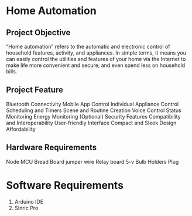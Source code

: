 # Home Automation
## Project Objective
“Home automation” refers to the automatic and electronic control of household features, activity, and appliances. In simple terms, it means you can easily control the utilities and features of your home via the Internet to make life more convenient and secure, and even spend less on household bills.
## Project Feature
Bluetooth Connectivity
Mobile App Control
Individual Appliance Control
Scheduling and Timers
Scene and Routine Creation
Voice Control
Status Monitoring
Energy Monitoring (Optional)
Security Features
Compatibility and Interoperability
User-friendly Interface
Compact and Sleek Design
Affordability
## Hardware Requirements
Node MCU
Bread Board
jumper wire
Relay board 5-v 
Bulb
Holders
Plug
# Software Requirements
1) Arduino IDE
2) Sinric Pro



